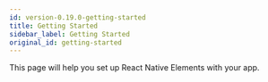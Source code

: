 ```yaml
---
id: version-0.19.0-getting-started
title: Getting Started
sidebar_label: Getting Started
original_id: getting-started
---
```


This page will help you set up React Native Elements with your app.
